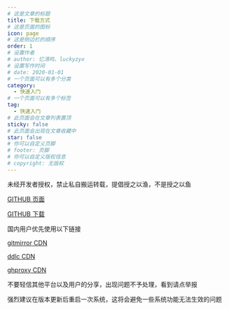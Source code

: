 ```yaml
---
# 这是文章的标题
title: 下载方式
# 这是页面的图标
icon: page
# 这是侧边栏的顺序
order: 1
# 设置作者
# author: 忆清鸣、luckyzyx
# 设置写作时间
# date: 2020-01-01
# 一个页面可以有多个分类
category:
  - 快速入门
# 一个页面可以有多个标签
tag:
  - 快速入门
# 此页面会在文章列表置顶
sticky: false
# 此页面会出现在文章收藏中
star: false
# 你可以自定义页脚
# footer: 页脚
# 你可以自定义版权信息
# copyright: 无版权
---
```


未经开发者授权，禁止私自搬运转载，提倡授之以渔，不是授之以鱼

[GITHUB 页面](https://github.com/Xposed-Modules-Repo/com.luckyzyx.luckytool/releases/tag/11169-1.0.6)

[GITHUB 下载](https://github.com/Xposed-Modules-Repo/com.luckyzyx.luckytool/releases/download/11169-1.0.6/LuckyTool_v1.0.6.11169.apk)

国内用户优先使用以下链接

<!-- https://hub.gitmirror.com/ -->

[gitmirror CDN](https://hub.gitmirror.com/https://github.com/Xposed-Modules-Repo/com.luckyzyx.luckytool/releases/download/11169-1.0.6/LuckyTool_v1.0.6.11169.apk)

<!-- https://gh.ddlc.top/ -->

[ddlc CDN](https://gh.ddlc.top/https://github.com/Xposed-Modules-Repo/com.luckyzyx.luckytool/releases/download/11169-1.0.6/LuckyTool_v1.0.6.11169.apk)

<!-- https://ghproxy.com/ -->

[ghproxy CDN](https://ghproxy.com/https://github.com/Xposed-Modules-Repo/com.luckyzyx.luckytool/releases/download/11169-1.0.6/LuckyTool_v1.0.6.11169.apk)

不要轻信其他平台以及用户的分享，出现问题不予处理，看到请点举报

强烈建议在版本更新后重启一次系统，这将会避免一些系统功能无法生效的问题
